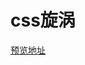 # css旋涡 

 [预览地址](http://htmlpreview.github.io/?https://github.com/fog3211/demo/blob/branch11/index.html)  